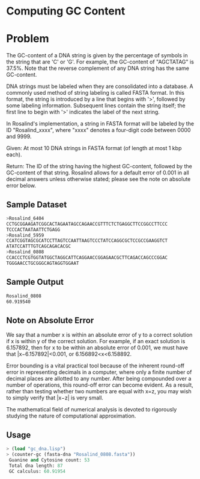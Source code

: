 # Computing GC Content

# Problem

The GC-content of a DNA string is given by the percentage of symbols in the string that are 'C' or 'G'. For example, the GC-content of "AGCTATAG" is 37.5%. Note that the reverse complement of any DNA string has the same GC-content.

DNA strings must be labeled when they are consolidated into a database. A commonly used method of string labeling is called FASTA format. In this format, the string is introduced by a line that begins with '>', followed by some labeling information. Subsequent lines contain the string itself; the first line to begin with '>' indicates the label of the next string.

In Rosalind's implementation, a string in FASTA format will be labeled by the ID "Rosalind_xxxx", where "xxxx" denotes a four-digit code between 0000 and 9999.

Given: At most 10 DNA strings in FASTA format (of length at most 1 kbp each).

Return: The ID of the string having the highest GC-content, followed by the GC-content of that string. Rosalind allows for a default error of 0.001 in all decimal answers unless otherwise stated; please see the note on absolute error below.

## Sample Dataset

```bash
>Rosalind_6404
CCTGCGGAAGATCGGCACTAGAATAGCCAGAACCGTTTCTCTGAGGCTTCCGGCCTTCCC
TCCCACTAATAATTCTGAGG
>Rosalind_5959
CCATCGGTAGCGCATCCTTAGTCCAATTAAGTCCCTATCCAGGCGCTCCGCCGAAGGTCT
ATATCCATTTGTCAGCAGACACGC
>Rosalind_0808
CCACCCTCGTGGTATGGCTAGGCATTCAGGAACCGGAGAACGCTTCAGACCAGCCCGGAC
TGGGAACCTGCGGGCAGTAGGTGGAAT
```

## Sample Output

```bash
Rosalind_0808
60.919540
```

## Note on Absolute Error

We say that a number x is within an absolute error of y to a correct solution if x is within y of the correct solution.
For example, if an exact solution is 6.157892, then for x to be within an absolute error of 0.001, we must have that |x−6.157892|<0.001, or 6.156892<x<6.158892.

Error bounding is a vital practical tool because of the inherent round-off error in representing decimals in a computer,
where only a finite number of decimal places are allotted to any number. After being compounded over a number of operations,
this round-off error can become evident. As a result, rather than testing whether two numbers are equal with x=z, you may wish to simply verify that |x−z| is very small.

The mathematical field of numerical analysis is devoted to rigorously studying the nature of computational approximation.

## Usage

```lisp
> (load "gc_dna.lisp")
> (counter-gc (fasta-dna "Rosalind_0808.fasta"))
 Guanine and Cytosine count: 53
 Total dna length: 87
 GC calculus: 60.91954
```
